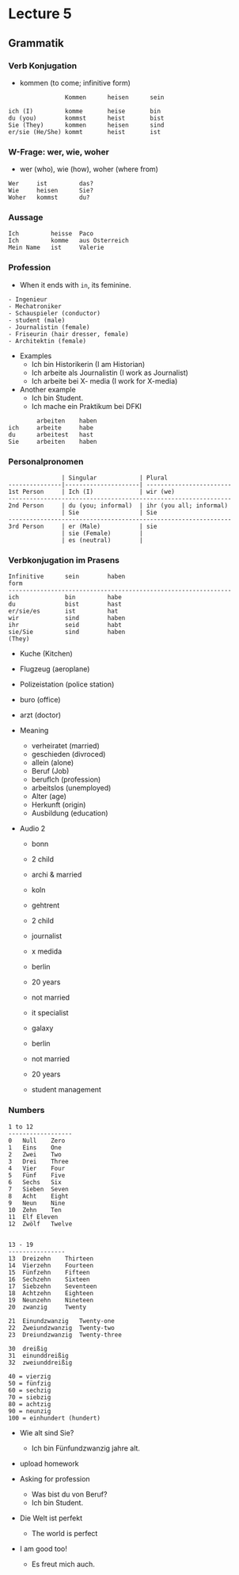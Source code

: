 # Lecture 5

## Grammatik
### Verb Konjugation
- kommen (to come; infinitive form)
```
                Kommen      heisen      sein

ich (I)         komme       heise       bin        
du (you)        kommst      heist       bist
Sie (They)      kommen      heisen      sind
er/sie (He/She) kommt       heist       ist
```

### W-Frage: wer, wie, woher
- wer (who), wie (how), woher (where from)
```
Wer     ist         das?
Wie     heisen      Sie?
Woher   kommst      du?
```

### Aussage
```
Ich         heisse  Paco
Ich         komme   aus Osterreich
Mein Name   ist     Valerie
```

### Profession
- When it ends with `in`, its feminine.
````
- Ingenieur
- Mechatroniker
- Schauspieler (conductor)
- student (male)
- Journalistin (female)
- Friseurin (hair dresser, female)
- Architektin (female)
````
- Examples
    - Ich bin Historikerin (I am Historian)
    - Ich arbeite als Journalistin (I work as Journalist)
    - Ich arbeite bei X- media (I work for X-media)
- Another example
    - Ich bin Student.
    - Ich mache ein Praktikum bei DFKI
```
        arbeiten    haben
ich     arbeite     habe
du      arbeitest   hast
Sie     arbeiten    haben
```

### Personalpronomen
```
               | Singular            | Plural
---------------|---------------------| ------------------------
1st Person     | Ich (I)             | wir (we)     
---------------------------------------------------------------
2nd Person     | du (you; informal)  | ihr (you all; informal)
               | Sie                 | Sie
---------------------------------------------------------------
3rd Person     | er (Male)           | sie
               | sie (Female)        |    
               | es (neutral)        |    
```

### Verbkonjugation im Prasens
```
Infinitive      sein        haben
form
---------------------------------------------------------------
ich             bin         habe
du              bist        hast
er/sie/es       ist         hat
wir             sind        haben
ihr             seid        habt
sie/Sie         sind        haben
(They)
```


- Kuche (Kitchen)
- Flugzeug (aeroplane)
- Polizeistation (police station)
- buro (office)
- arzt (doctor)

- Meaning
    - verheiratet (married)
    - geschieden (divroced)
    - allein (alone)
    - Beruf (Job)
    - beruflch (profession)
    - arbeitslos (unemployed)
    - Alter (age)
    - Herkunft (origin)
    - Ausbildung (education)


- Audio 2
    - bonn
    - 2 child
    - archi & married

    - koln
    - gehtrent
    - 2 child
    - journalist
    - x medida

    - berlin
    - 20 years
    - not married
    - it specialist
    - galaxy

    - berlin
    - not married
    - 20 years
    - student management



### Numbers
```
1 to 12
------------------
0	Null	Zero
1	Eins	One
2	Zwei	Two
3	Drei	Three
4	Vier	Four
5	Fünf	Five
6	Sechs	Six
7	Sieben	Seven
8	Acht	Eight
9	Neun	Nine
10	Zehn	Ten
11	Elf	Eleven
12	Zwölf	Twelve


13 - 19
----------------
13	Dreizehn	Thirteen
14	Vierzehn	Fourteen
15	Fünfzehn	Fifteen
16	Sechzehn	Sixteen
17	Siebzehn	Seventeen
18	Achtzehn	Eighteen
19	Neunzehn	Nineteen
20  zwanzig     Twenty

21	Einundzwanzig	Twenty-one
22	Zweiundzwanzig	Twenty-two
23	Dreiundzwanzig	Twenty-three

30  dreißig
31  einunddreißig
32  zweiunddreißig

40 = vierzig
50 = fünfzig
60 = sechzig
70 = siebzig
80 = achtzig
90 = neunzig
100 = einhundert (hundert)

```
- Wie alt sind Sie?
    - Ich bin Fünfundzwanzig jahre alt.

- upload homework

- Asking for profession
    - Was bist du von Beruf?
    - Ich bin Student.
- Die Welt ist perfekt
    - The world is perfect
- I am good too!
    - Es freut mich auch.